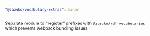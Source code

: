 ```yaml
---
"@zazuko/vocabulary-extras": minor
---
```


Separate module to "register" prefixes with `@zazuko/rdf-vocabularies` which prevents webpack bundling issues
